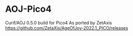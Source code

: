 # AOJ-Pico4
Curif/AOJ 0.5.0 build for Pico4
As ported by ZetAxis
https://github.com/ZetaXis/AgeOfJoy-2022.1_PICO/releases


